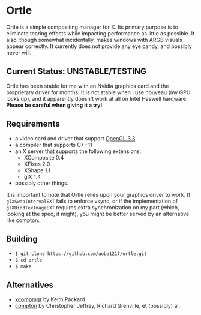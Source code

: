 # Ortle

Ortle is a simple compositing manager for X.  Its primary purpose is to
eliminate tearing effects while impacting performance as little as possible.
It also, though somewhat incidentally, makes windows with ARGB visuals appear
correctly.  It currently does not provide any eye candy, and possibly never
will.


## Current Status: UNSTABLE/TESTING

Ortle has been stable for me with an Nvidia graphics card and the proprietary 
driver for months.  It is not stable when I use nouveau (my GPU locks up), and 
it apparently doesn't work at all on Intel Haswell hardware.  **Please be 
careful when giving it a try!**


## Requirements

* a video card and driver that support
[OpenGL 3.3](https://en.wikipedia.org/wiki/OpenGL#OpenGL_3.3)
* a compiler that supports C++11
* an X server that supports the following extensions:
  * XComposite 0.4
  * XFixes 2.0
  * XShape 1.1
  * glX 1.4
* possibly other things.

It is important to note that Ortle relies upon your graphics driver to work. If
`glXSwapIntervalEXT` fails to enforce vsync, or if the implementation of
`glXBindTexImageEXT` requires extra synchronization on my part (which, looking
at the spec, it might), you might be better served by an alternative like
compton.


## Building

* `$ git clone https://github.com/aoba1217/ortle.git`
* `$ cd ortle`
* `$ make`


## Alternatives
* [xcompmgr](http://cgit.freedesktop.org/xorg/app/xcompmgr/) by Keith Packard
* [compton](https://github.com/chjj/compton) by Christopher Jeffrey,
Richard Grenville, et (possibly) al.  
